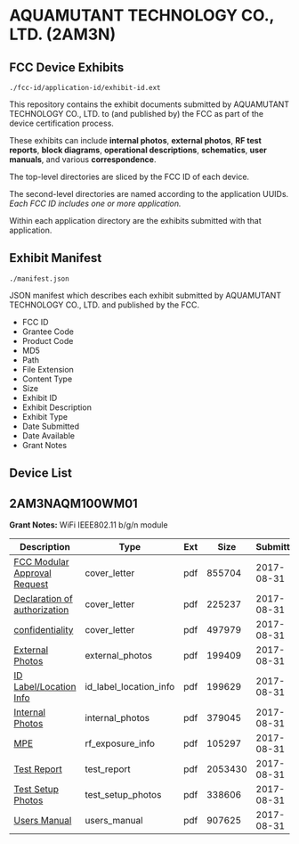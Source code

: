 # AQUAMUTANT TECHNOLOGY CO., LTD. (2AM3N)
## FCC Device Exhibits

```
./fcc-id/application-id/exhibit-id.ext
```

This repository contains the exhibit documents submitted by AQUAMUTANT TECHNOLOGY CO., LTD. to (and published by) the FCC as part of the device certification process.

These exhibits can include **internal photos**, **external photos**, **RF test reports**, **block diagrams**, **operational descriptions**, **schematics**, **user manuals**, and various **correspondence**.

The top-level directories are sliced by the FCC ID of each device.

The second-level directories are named according to the application UUIDs. *Each FCC ID includes one or more application.*

Within each application directory are the exhibits submitted with that application. 

## Exhibit Manifest

```
./manifest.json
```

JSON manifest which describes each exhibit submitted by AQUAMUTANT TECHNOLOGY CO., LTD. and published by the FCC.

- FCC ID
- Grantee Code
- Product Code
- MD5
- Path
- File Extension
- Content Type
- Size
- Exhibit ID
- Exhibit Description
- Exhibit Type
- Date Submitted
- Date Available
- Grant Notes

## Device List
## 2AM3NAQM100WM01
**Grant Notes:** WiFi IEEE802.11 b/g/n module

| Description | Type | Ext | Size | Submitted | Available |
| ----------- | ---- | --- | ---- | --------- | --------- |
| [FCC Modular Approval Request](2AM3NAQM100WM01/7b0378fdde4d9eb9750d635ed807b97a/3537841.pdf) | cover_letter | pdf | 855704 | 2017-08-31 | 2017-09-01 |
| [Declaration of authorization](2AM3NAQM100WM01/7b0378fdde4d9eb9750d635ed807b97a/3537842.pdf) | cover_letter | pdf | 225237 | 2017-08-31 | 2017-09-01 |
| [confidentiality](2AM3NAQM100WM01/7b0378fdde4d9eb9750d635ed807b97a/3537843.pdf) | cover_letter | pdf | 497979 | 2017-08-31 | 2017-09-01 |
| [External Photos](2AM3NAQM100WM01/7b0378fdde4d9eb9750d635ed807b97a/3537831.pdf) | external_photos | pdf | 199409 | 2017-08-31 | 2017-09-01 |
| [ID Label/Location Info](2AM3NAQM100WM01/7b0378fdde4d9eb9750d635ed807b97a/3537833.pdf) | id_label_location_info | pdf | 199629 | 2017-08-31 | 2017-09-01 |
| [Internal Photos](2AM3NAQM100WM01/7b0378fdde4d9eb9750d635ed807b97a/3537832.pdf) | internal_photos | pdf | 379045 | 2017-08-31 | 2017-09-01 |
| [MPE](2AM3NAQM100WM01/7b0378fdde4d9eb9750d635ed807b97a/3537836.pdf) | rf_exposure_info | pdf | 105297 | 2017-08-31 | 2017-09-01 |
| [Test Report](2AM3NAQM100WM01/7b0378fdde4d9eb9750d635ed807b97a/3537838.pdf) | test_report | pdf | 2053430 | 2017-08-31 | 2017-09-01 |
| [Test Setup Photos](2AM3NAQM100WM01/7b0378fdde4d9eb9750d635ed807b97a/3537834.pdf) | test_setup_photos | pdf | 338606 | 2017-08-31 | 2017-09-01 |
| [Users Manual](2AM3NAQM100WM01/7b0378fdde4d9eb9750d635ed807b97a/3537835.pdf) | users_manual | pdf | 907625 | 2017-08-31 | 2017-09-01 |
